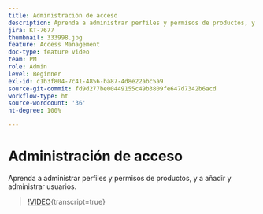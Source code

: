 ```yaml
---
title: Administración de acceso
description: Aprenda a administrar perfiles y permisos de productos, y a añadir y administrar usuarios.
jira: KT-7677
thumbnail: 333998.jpg
feature: Access Management
doc-type: feature video
team: PM
role: Admin
level: Beginner
exl-id: c1b3f804-7c41-4856-ba87-4d8e22abc5a9
source-git-commit: fd9d277be00449155c49b3809fe647d7342b6acd
workflow-type: ht
source-wordcount: '36'
ht-degree: 100%

---
```


# Administración de acceso

Aprenda a administrar perfiles y permisos de productos, y a añadir y administrar usuarios.

>[!VIDEO](https://video.tv.adobe.com/v/333998?quality=12&learn=on){transcript=true}
